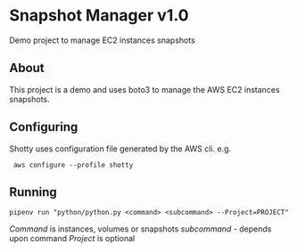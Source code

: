 # Snapshot Manager v1.0

Demo project to manage EC2 instances snapshots

## About

This project is a demo and uses boto3 to manage the AWS EC2 instances snapshots.

## Configuring

Shotty uses configuration file generated by the AWS cli. e.g.

` aws configure --profile shotty`

## Running

 `pipenv run "python/python.py <command> <subcommand>
 --Project=PROJECT"`

 *Command* is instances, volumes or snapshots
 *subcommand* - depends upon command
 *Project* is optional
